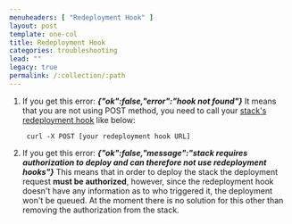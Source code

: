 ```yaml
---
menuheaders: [ "Redeployment Hook" ]
layout: post
template: one-col
title: Redeployment Hook
categories: troubleshooting
lead: ""
legacy: true
permalink: /:collection/:path
---
```



1. If you get this error: ***{"ok":false,"error":"hook not found"}***
  It means that you are not using POST method, you need to call your [stack's redeployment hook](http://cloud66-help.helpscoutdocs.com/article/11-redeployment-hooks#manual) like below: 

		curl -X POST [your redeployment hook URL]

2. If you get this error: ***{"ok":false,"message":"stack requires authorization to deploy and can therefore not use redeployment hooks"}***
  This means that in order to deploy the stack the deployment request **must be authorized**, however, since the redeployment hook doesn't have any information as to who triggered it, the deployment won't be queued. At the moment there is no solution for this other than removing the authorization from the stack.
